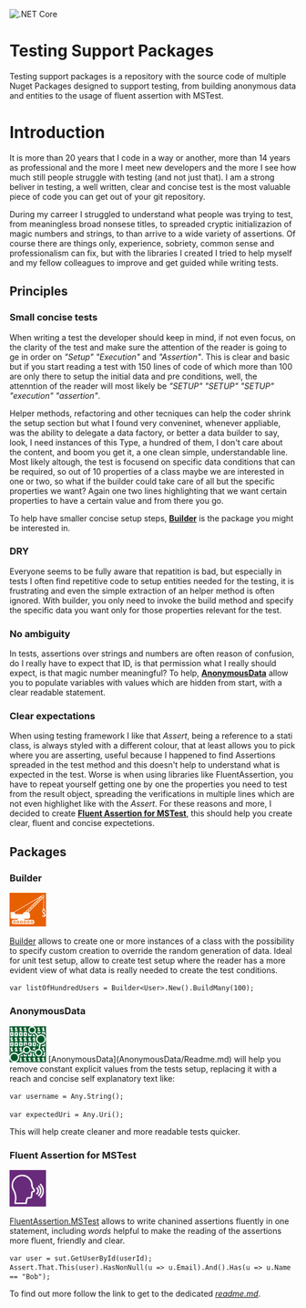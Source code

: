 ![.NET Core](https://github.com/norcino/TestingSupportPackages/workflows/.NET%20Core/badge.svg)

# Testing Support Packages
Testing support packages is a repository with the source code of multiple Nuget Packages designed to support testing, from building anonymous data and entities to the usage of fluent assertion with MSTest.

# Introduction
It is more than 20 years that I code in a way or another, more than 14 years as professional and the more I meet new developers and the more I see how much still people struggle with testing (and not just that). I am a strong beliver in testing, a well written, clear and concise test is the most valuable piece of code you can get out of your git repository.

During my carreer I struggled to understand what people was trying to test, from meaningless broad nonsese titles, to spreaded cryptic initializazion of magic numbers and strings, to than arrive to a wide variety of assertions. Of course there are things only, experience, sobriety, common sense and professionalism can fix, but with the libraries I created I tried to help myself and my fellow colleagues to improve and get guided while writing tests.

## Principles
### Small concise tests
When writing a test the developer should keep in mind, if not even focus, on the clarity of the test and make sure the attention of the reader is going to ge in order on _"Setup" "Execution"_ and _"Assertion"_. This is clear and basic but if you start reading a test with 150 lines of code of which more than 100 are only there to setup the initial data and pre conditions, well, the attenntion of the reader will most likely be _"SETUP" "SETUP" "SETUP" "execution" "assertion"_.

Helper methods, refactoring and other tecniques can help the coder shrink the setup section but what I found very conveninet, whenever appliable, was the ability to delegate a data factory, or better a data builder to say, look, I need instances of this Type, a hundred of them, I don't care about the content, and boom you get it, a one clean simple, understandable line.
Most likely altough, the test is focusend on specific data conditions that can be required, so out of 10 properties of a class maybe we are interested in one or two, so what if the builder could take care of all but the specific properties we want? Again one two lines highlighting that we want certain properties to have a certain value and from there you go.

To help have smaller concise setup steps, **[Builder](#Builder)** is the package you might be interested in.

### DRY
Everyone seems to be fully aware that repatition is bad, but especially in tests I often find repetitive code to setup entities needed for the testing, it is frustrating and even the simple extraction of an helper method is often ignored.
With builder, you only need to invoke the build method and specify the specific data you want only for those properties relevant for the test.

### No ambiguity
In tests, assertions over strings and numbers are often reason of confusion, do I really have to expect that ID, is that permission what I really should expect, is that magic number meaningful? To help, **[AnonymousData](#AnonymousData)** allow you to populate variables with values which are hidden from start, with a clear readable statement.

### Clear expectations
When using testing framework I like that *Assert*, being a reference to a stati class, is always styled with a different colour, that at least allows you to pick where you are asserting, useful because I happened to find Assertions spreaded in the test method and this doesn't help to understand what is expected in the test.
Worse is when using libraries like FluentAssertion, you have to repeat yourself getting one by one the properties you need to test from the result object, spreading the verifications in multiple lines which are not even highlighet like with the *Assert*.
For these reasons and more, I decided to create **[Fluent Assertion for MSTest](#Fluent-Assertion-For-MSTest)**, this should help you create clear, fluent and concise expectetions.


## Packages
### Builder
<img src="https://github.com/norcino/TestingSupportPackages/blob/master/Builder/Logo.png" alt="Builder" width="64"/>

[Builder](Builder/Readme.md) allows to create one or more instances of a class with the possibility to specify custom creation to override the random generation of data. Ideal for unit test setup, allow to create test setup where the reader has a more evident view of what data is really needed to create the test conditions.
````
var listOfHundredUsers = Builder<User>.New().BuildMany(100);
````

### AnonymousData
<img src="https://github.com/norcino/TestingSupportPackages/blob/master/AnonymousData/Logo.png" alt="AnonymousData" width="64"/>
[AnonymousData](AnonymousData/Readme.md) will help you remove constant explicit values from the tests setup, replacing it with a reach and concise self explanatory text like:

````
var username = Any.String();

var expectedUri = Any.Uri();
````
This will help create cleaner and more readable tests quicker.

### Fluent Assertion for MSTest
<img src="https://github.com/norcino/TestingSupportPackages/blob/master/FluentAssertion.MSTest/Logo.png" alt="FluentAssertion for MSTest" width="64"/>

[FluentAssertion.MSTest](FluentAssertion.MSTest/Readme.md) allows to write chanined assertions fluently in one statement, including _words_ helpful to make the reading of the assertions more fluent, friendly and clear.
````
var user = sut.GetUserById(userId);
Assert.That.This(user).HasNonNull(u => u.Email).And().Has(u => u.Name == "Bob");
````
To find out more follow the link to get to the dedicated _[readme.md](FluentAssertion.MSTest/Readme.md)_.
